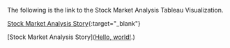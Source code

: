The following is the link to the Stock Market Analysis Tableau Visualization.

[Stock Market Analysis Story](https://public.tableau.com/app/profile/tham.jay.shen/viz/StockMarketAnalysis_16577688695320/Story1){:target="_blank"}




[Stock Market Analysis Story](<a href="[https://public.tableau.com/app/profile/tham.jay.shen/viz/StockMarketAnalysis_16577688695320/Story1/]" target="_blank">Hello, world!</a>.)

